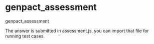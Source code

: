 # genpact_assessment
genpact_assessment


The answer is submitted in assessment.js, you can import that file for running test cases.
